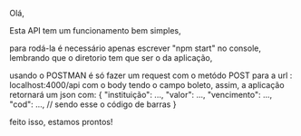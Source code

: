 Olá,

Esta API tem um funcionamento bem simples,

para rodá-la é necessário apenas escrever "npm start" no console, lembrando que o diretorio tem que ser o da aplicação,

usando o POSTMAN é só fazer um request com o metódo POST para a url : localhost:4000/api
com o body tendo o campo boleto,
assim, a aplicação retornará um json com: 
{
    "instituição": ...,
    "valor": ...,
    "vencimento": ...,
    "cod": ..., // sendo esse o código de barras
}

feito isso, estamos prontos!